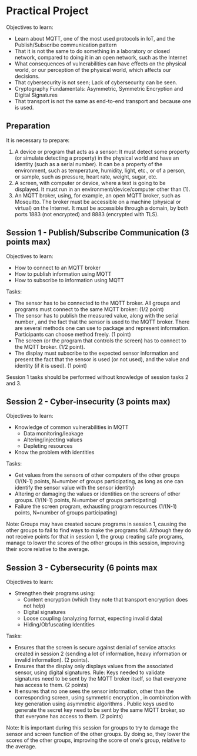 Practical Project
=====================

Objectives to learn:

*	Learn about MQTT, one of the most used protocols in IoT, and the Publish/Subscribe communication pattern
*	That it is not the same to do something in a laboratory or closed network, compared to doing it in an open network, such as the Internet
*	What consequences of vulnerabilities can have effects on the physical world, or our perception of the physical world, which affects our decisions.
*	That cybersecurity is not seen; Lack of cybersecurity can be seen.
*	Cryptography Fundamentals: Asymmetric, Symmetric Encryption and Digital Signatures
*	That transport is not the same as end-to-end transport and because one is used.

Preparation
-----------------

It is necessary to prepare:

1.	A device or program that acts as a sensor: It must detect some property (or simulate detecting a property) in the physical world and have an identity (such as a serial number). It can be a property of the environment, such as temperature, humidity, light, etc., or of a person, or sample, such as pressure, heart rate, weight, sugar, etc.
2.	A screen, with computer or device, where a text is going to be displayed. It must run in an environment/device/computer other than (1).
3.	An MQTT broker, using, for example, an open MQTT broker, such as Mosquitto.   The broker must be accessible on a machine (physical or virtual) on the Internet. It must be accessible through a domain, by both ports 1883 (not encrypted) and 8883 (encrypted with TLS). 

Session 1 - Publish/Subscribe Communication (3 points max)
-------------------------------------------------------------

Objectives to learn:

*	How to connect to an MQTT broker 
*	How to publish information using MQTT
*	How to subscribe to information using MQTT

Tasks:

*	The sensor has to be connected to the MQTT broker. All groups and programs must connect to the same MQTT broker: (1/2 point)
*	The sensor has to publish the measured value, along with the serial number , and the fact that the sensor is used to the MQTT broker. There are several methods one can use to package and represent information. Participants can choose method freely. (1 point)
*	The screen (or the program that controls the screen) has to connect to the MQTT broker. (1/2 point).
*	The display must subscribe to the expected sensor information and present the fact that the sensor is used (or not used), and the value and identity (if it is used). (1 point)

Session 1 tasks should be performed without knowledge of session tasks 2 and 3.

Session 2 - Cyber-insecurity (3 points max)
----------------------------------------------

Objectives to learn:

*	Knowledge of common vulnerabilities in MQTT
	*	Data monitoring/leakage
	*	Altering/injecting values
	*	Depleting resources
*	Know the problem with identities

Tasks:

*	Get values from the sensors of other computers of the other groups (1/(N-1) points, N=number of groups participating, as long as one can identify the sensor value with the sensor identity) 
*	Altering or damaging the values or identities on the screens of other groups. (1/(N-1) points, N=number of groups participating) 
*	Failure the screen program, exhausting program resources (1/(N-1) points, N=number of groups participating) 

Note: Groups may have created secure programs in session 1, causing the other groups to fail to find ways to make the programs fail. Although they do not receive points for that in session 1, the group creating safe programs, manage to lower the scores of the other groups in this session, improving their score relative to the average.

Session 3 - Cybersecurity (6 points max
------------------------------------------

Objectives to learn:

*	Strengthen their programs using:
	*	Content encryption (which they note that transport encryption does not help)
	*	Digital signatures
	*	Loose coupling (analyzing format, expecting invalid data)
	*	Hiding/Obfuscating Identities

Tasks:

*	Ensures that the screen is secure against denial of service attacks created in session 2 (sending a lot of information, heavy information or invalid information).  (2 points).
*	Ensures that the display only displays values from the associated sensor, using digital signatures. Rule: Keys needed to validate signatures need to be sent by the MQTT broker  itself, so that everyone has access to them. (2 points) 
*	It ensures that no one sees the sensor information, other than the corresponding screen, using symmetric encryption , in combination with key generation using asymmetric algorithms .  Public keys used to generate the secret key need to be sent by the same  MQTT broker, so that everyone has access to them. (2 points)

Note: It is important during this session for groups to try to damage the sensor and screen function of the other groups. By doing so, they lower the scores of the other groups, improving the score of one's group, relative to the average.

